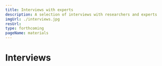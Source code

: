 ```yaml
---
title: Interviews with experts
description: A selection of interviews with researchers and experts
imgUrl: ./interviews.jpg
resUrl: 
type: forthcoming
pageName: materials
---
```


# Interviews